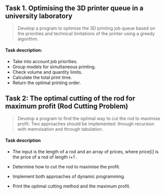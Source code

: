 ## Task 1. Optimising the 3D printer queue in a university laboratory

> Develop a program to optimise the 3D printing job queue based on the priorities and technical limitations of the printer using a greedy algorithm.

#### Task description:

-    Take into account job priorities.
-    Group models for simultaneous printing.
-    Check volume and quantity limits.
-    Calculate the total print time.
-    Return the optimal printing order.


## Task 2: The optimal cutting of the rod for maximum profit (Rod Cutting Problem)

> Develop a program to find the optimal way to cut the rod to maximise profit. Two approaches should be implemented: through recursion with memoisation and through tabulation.

#### Task description

-   The input is the length of a rod and an array of prices, where price[i] is the price of a rod of length i+1 .

-   Determine how to cut the rod to maximise the profit.

-   Implement both approaches of dynamic programming.

-   Print the optimal cutting method and the maximum profit.
